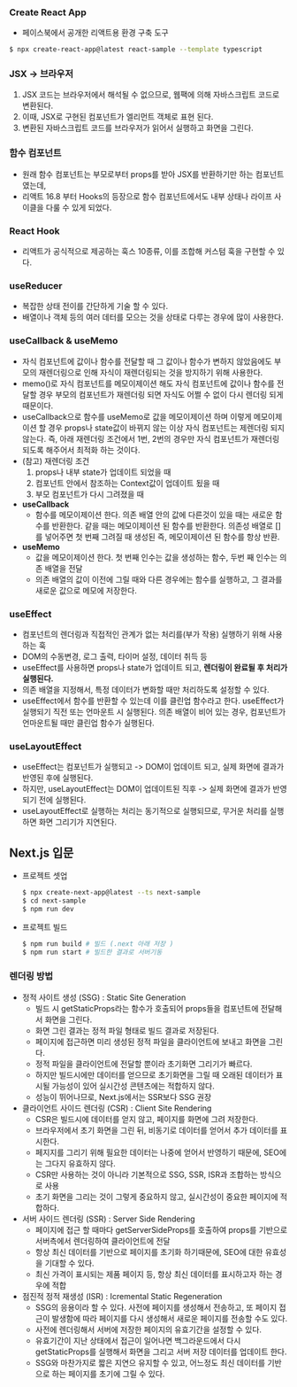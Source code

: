 ### Create React App

- 페이스북에서 공개한 리액트용 환경 구축 도구

```bash
$ npx create-react-app@latest react-sample --template typescript
```

### JSX -> 브라우저

1. JSX 코드는 브라우저에서 해석될 수 없으므로, 웹팩에 의해 자바스크립트 코드로 변환된다.
2. 이때, JSX로 구현된 컴포넌트가 엘리먼트 객체로 표현 된다.
3. 변환된 자바스크립트 코드를 브라우저가 읽어서 실행하고 화면을 그린다.

### 함수 컴포넌트

- 원래 함수 컴포넌트는 부모로부터 props를 받아 JSX를 반환하기만 하는 컴포넌트였는데,
- 리액트 16.8 부터 Hooks의 등장으로 함수 컴포넌트에서도 내부 상태나 라이프 사이클을 다룰 수 있게 되었다.

### React Hook

- 리액트가 공식적으로 제공하는 훅스 10종류, 이를 조합해 커스텀 훅을 구현할 수 있다.

### useReducer

- 복잡한 상태 전이를 간단하게 기술 할 수 있다.
- 배열이나 객체 등의 여러 데터를 모으는 것을 상태로 다루는 경우에 많이 사용한다.

### useCallback & useMemo

- 자식 컴포넌트에 값이나 함수를 전달할 때 그 값이나 함수가 변하지 않았음에도 부모의 재렌더링으로 인해 자식이 재렌더링되는 것을 방지하기 위해 사용한다.
- memo()로 자식 컴포넌트를 메모이제이션 해도 자식 컴포넌트에 값이나 함수를 전달할 경우 부모의 컴포넌트가 재렌더링 되면 자식도 어쩔 수 없이 다시 렌더링 되게 때문이다.
- useCallback으로 함수를 useMemo로 값을 메모이제이션 하며 이렇게 메모이제이션 할 경우 props나 state값이 바뀌지 않는 이상 자식 컴포넌트는 제렌더링 되지 않는다. 즉, 아래 재렌더링 조건에서 1번, 2번의 경우만 자식 컴포넌트가 재렌더링 되도록 해주어서 최적화 하는 것이다.
- (참고) 재렌더링 조건
  1. props나 내부 state가 업데이트 되었을 때
  2. 컴포넌트 안에서 참조하는 Context값이 업데이트 됬을 때
  3. 부모 컴포넌트가 다시 그려졌을 때
- **useCallback**
  - 함수를 메모이제이션 한다. 의존 배열 안의 값에 다른것이 있을 때는 새로운 함수를 반환한다. 같을 때는 메모이제이션 된 함수를 반환한다. 의존성 배열로 []를 넣어주면 첫 번째 그려질 때 생성된 즉, 메모이제이션 된 함수를 항상 반환.
- **useMemo**
  - 값을 메모이제이션 한다. 첫 번째 인수는 값을 생성하는 함수, 두번 째 인수는 의존 배열을 전달
  - 의존 배열의 값이 이전에 그릴 때와 다른 경우에는 함수를 실행하고, 그 결과를 새로운 값으로 메모에 저장한다.

### useEffect

- 컴포넌트의 렌더링과 직접적인 관계가 없는 처리를(부가 작용) 실행하기 위해 사용하는 훅
- DOM의 수동변경, 로그 출력, 타이머 설정, 데이터 취득 등
- useEffect를 사용하면 props나 state가 업데이트 되고, **렌더링이 완료될 후 처리가 실행된다.**
- 의존 배열을 지정해서, 특정 데이터가 변화할 때만 처리하도록 설정할 수 있다.
- useEffect에서 함수를 반환할 수 있는데 이를 클린업 함수라고 한다. useEffect가 실행되기 직전 또는 언마운트 시 실행된다. 의존 배열이 비어 있는 경우, 컴포넌트가 언마운트될 때만 클린업 함수가 실행된다.

### useLayoutEffect

- useEffect는 컴포넌트가 실행되고 -> DOM이 업데이트 되고, 실제 화면에 결과가 반영된 후에 실행된다.
- 하지만, useLayoutEffect는 DOM이 업데이트된 직후 -> 실제 화면에 결과가 반영되기 전에 실행된다.
- useLayoutEffect로 실행하는 처리는 동기적으로 실행되므로, 무거운 처리를 실행하면 화면 그리기가 지연된다.

## Next.js 입문

- 프로젝트 셋업
  ```bash
  $ npx create-next-app@latest --ts next-sample
  $ cd next-sample
  $ npm run dev
  ```
- 프로젝트 빌드
  ```bash
  $ npm run build # 빌드 (.next 아래 저장 )
  $ npm run start # 빌드한 결과로 서버기동
  ```

### 렌더링 방법

- 정적 사이트 생성 (SSG) : Static Site Generation
  - 빌드 시 getStaticProps라는 함수가 호출되어 props들을 컴포넌트에 전달해서 화면을 그린다.
  - 화면 그린 결과는 정적 파일 형태로 빌드 결과로 저장된다.
  - 페이지에 접근하면 미리 생성된 정적 파일을 클라이언트에 보내고 화면을 그린다.
  - 정적 파일을 클라이언트에 전달할 뿐이라 초기화면 그리기가 빠르다.
  - 하지만 빌드시에만 데이터를 얻으므로 초기화면을 그릴 때 오래된 데이터가 표시될 가능성이 있어 실시간성 콘텐츠에는 적합하지 않다.
  - 성능이 뛰어나므로, Next.js에서는 SSR보다 SSG 권장
- 클라이언트 사이드 렌더링 (CSR) : Client Site Rendering
  - CSR은 빌드시에 데이터를 얻지 않고, 페이지를 화면에 그려 저장한다.
  - 브라우저에서 초기 화면을 그린 뒤, 비동기로 데이터를 얻어서 추가 데이터를 표시한다.
  - 페지지를 그리기 위해 필요한 데이터는 나중에 얻어서 반영하기 때문에, SEO에는 그다지 유효하지 않다.
  - CSR만 사용하는 것이 아니라 기본적으로 SSG, SSR, ISR과 조합하는 방식으로 사용
  - 초기 화면을 그리는 것이 그렇게 중요하지 않고, 실시간성이 중요한 페이지에 적합하다.
- 서버 사이드 렌더링 (SSR) : Server Side Rendering
  - 페이지에 접근 할 때마다 getServerSideProps를 호출하여 props를 기반으로 서버측에서 렌더링하여 클라이언트에 전달
  - 항상 최신 데이터를 기반으로 페이지를 초기화 하기때문에, SEO에 대한 유효성을 기대할 수 있다.
  - 최신 가격이 표시되는 제품 페이지 등, 항상 최신 데이터를 표시하고자 하는 경우에 적합
- 점진적 정적 재생성 (ISR) : Icremental Static Regeneration
  - SSG의 응용이라 할 수 있다. 사전에 페이지를 생성해서 전송하고, 또 페이지 접근이 발생함에 따라 페이지를 다시 생성해서 새로운 페이지를 전송할 수도 있다.
  - 사전에 렌더링해서 서버에 저장한 페이지의 유효기간을 설정할 수 있다.
  - 유효기간이 지난 상태에서 접근이 일어나면 백그라운드에서 다시 getStaticProps를 실행해서 화면을 그리고 서버 저장 데이터를 업데이트 한다.
  - SSG와 마찬가지로 짧은 지연으 유지할 수 있고, 어느정도 최신 데이터를 기반으로 하는 페이지를 초기에 그릴 수 있다.
